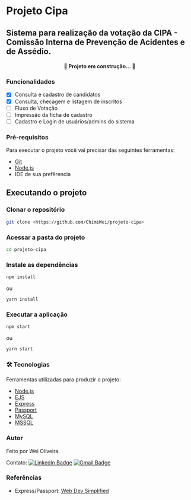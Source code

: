 # Projeto Cipa

##  Sistema para realização da votação da CIPA - Comissão Interna de Prevenção de Acidentes e de Assédio.

<h4 align="center"> 
	🚧  Projeto em construção...  🚧
</h4>

### Funcionalidades

- [x] Consulta e cadastro de candidatos
- [x] Consulta, checagem e listagem de inscritos
- [ ] Fluxo de Votação
- [ ] Impressão da ficha de cadastro
- [ ] Cadastro e Login de usuários/admins do sistema

### Pré-requisitos

Para executar o projeto você vai precisar das seguintes ferramentas:

- [Git](https://git-scm.com)
- [Node.js](https://nodejs.org/en/)
- IDE de sua prefêrencia

## Executando o projeto 

### Clonar o repositório
```bash
git clone <https://github.com/ChimiWei/projeto-cipa>
```

### Acessar a pasta do projeto
```bash
cd projeto-cipa
```

### Instale as dependências
```bash
npm install
```
ou

```bash
yarn install
```

### Executar a aplicação
```bash
npm start
```
ou
```bash
yarn start
```

### 🛠 Tecnologias

Ferramentas utilizadas para produzir o projeto:

- [Node.js](https://nodejs.org/en/)
- [EJS](https://ejs.co/)
- [Express](https://expressjs.com/pt-br/)
- [Passport](https://www.passportjs.org/)
- [MySQL](https://www.mysql.com/)
- [MSSQL](https://www.microsoft.com/pt-br/sql-server/sql-server-downloads)

### Autor

Feito por Wei Oliveira.

Contato:
[![Linkedin Badge](https://img.shields.io/badge/-Wei-blue?style=flat-square&logo=Linkedin&logoColor=white&link=https://www.linkedin.com/in/wei-oliveira/)](https://www.linkedin.com/in/wei-oliveira/) [![Gmail Badge](https://img.shields.io/badge/-wei.cesaroliveira@gmail.com-c14438?style=flat-square&logo=Gmail&logoColor=white&link=mailto:wei.cesaroliveira@gmail.com)](mailto:wei.cesaroliveira@gmail.com)

### Referências

- Express/Passport: [Web Dev Simplified](https://www.youtube.com/watch?v=-RCnNyD0L-s)


